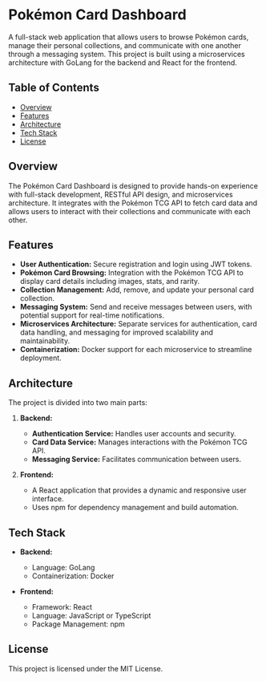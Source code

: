 # Pokémon Card Dashboard

A full-stack web application that allows users to browse Pokémon cards, manage their personal collections, and communicate with one another through a messaging system. This project is built using a microservices architecture with GoLang for the backend and React for the frontend.

## Table of Contents

- [Overview](#overview)
- [Features](#features)
- [Architecture](#architecture)
- [Tech Stack](#tech-stack)
- [License](#license)

## Overview

The Pokémon Card Dashboard is designed to provide hands-on experience with full-stack development, RESTful API design, and microservices architecture. It integrates with the Pokémon TCG API to fetch card data and allows users to interact with their collections and communicate with each other.

## Features

- **User Authentication:** Secure registration and login using JWT tokens.
- **Pokémon Card Browsing:** Integration with the Pokémon TCG API to display card details including images, stats, and rarity.
- **Collection Management:** Add, remove, and update your personal card collection.
- **Messaging System:** Send and receive messages between users, with potential support for real-time notifications.
- **Microservices Architecture:** Separate services for authentication, card data handling, and messaging for improved scalability and maintainability.
- **Containerization:** Docker support for each microservice to streamline deployment.

## Architecture

The project is divided into two main parts:

1. **Backend:**  
   - **Authentication Service:** Handles user accounts and security.
   - **Card Data Service:** Manages interactions with the Pokémon TCG API.
   - **Messaging Service:** Facilitates communication between users.

2. **Frontend:**  
   - A React application that provides a dynamic and responsive user interface.
   - Uses npm for dependency management and build automation.

## Tech Stack

- **Backend:**
  - Language: GoLang
  - Containerization: Docker

- **Frontend:**
  - Framework: React
  - Language: JavaScript or TypeScript
  - Package Management: npm

## License

This project is licensed under the MIT License.
